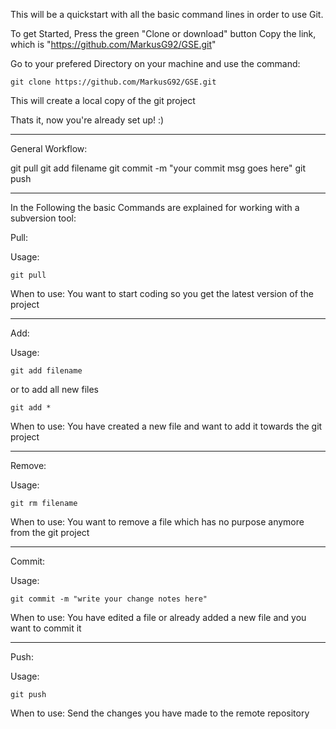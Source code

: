 This will be a quickstart with all the basic command lines in order to use Git.

To get Started, Press the green "Clone or download" button 
Copy the link, which is "https://github.com/MarkusG92/GSE.git"

Go to your prefered Directory on your machine and use the command:

	git clone https://github.com/MarkusG92/GSE.git

This will create a local copy of the git project

Thats it, now you're already set up! :)

------------------------------------------------------------------------------

General Workflow:

git pull
git add filename
git commit -m "your commit msg goes here"
git push

------------------------------------------------------------------------------

In the Following the basic Commands are explained for working with a subversion tool:

Pull:

Usage:

	git pull

When to use: 
You want to start coding so you get the latest version of the project

------------------------------------------------------------------------------
Add:

Usage:

	git add filename

or to add all new files

	git add *

When to use:
You have created a new file and want to add it towards the git project

------------------------------------------------------------------------------
Remove:

Usage:

	git rm filename

When to use:
You want to remove a file which has no purpose anymore from the git project

------------------------------------------------------------------------------
Commit:

Usage:

	git commit -m "write your change notes here"

When to use:
You have edited a file or already added a new file and you want to commit it

------------------------------------------------------------------------------
Push: 

Usage:

	git push

When to use:
Send the changes you have made to the remote repository